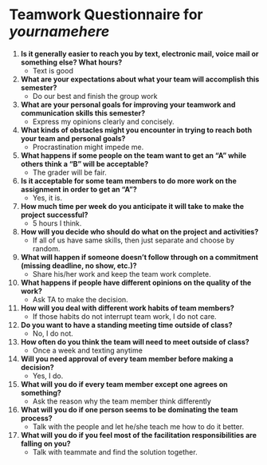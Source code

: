 # Teamwork Questionnaire for _yournamehere_

1. __Is it generally easier to reach you by text, electronic mail, voice mail or something else?  What hours?__ 
   * Text is good
1. __What are your expectations about what your team will accomplish this semester?__ 
   * Do our best and finish the group work
1. __What are your personal goals for improving your teamwork and communication skills this semester?__ 
   * Express my opinions clearly and concisely.
1. __What kinds of obstacles might you encounter in trying to reach both your team and personal goals?__ 
   * Procrastination might impede me.
1. __What happens if some people on the team want to get an “A” while others think a “B” will be acceptable?__ 
   * The grader will be fair.
1. __Is it acceptable for some team members to do more work on the assignment in order to get an “A”?__ 
   * Yes, it is.
1. __How much time per week do you anticipate it will take to make the project successful?__ 
   * 5 hours I think.
1. __How will you decide who should do what on the project and activities?__ 
   * If all of us have same skills, then just separate and choose by random.
1. __What will happen if someone doesn’t follow through on a commitment (missing deadline, no show, etc.)?__ 
   * Share his/her work and keep the team work complete.
1. __What happens if people have different opinions on the quality of the work?__ 
   * Ask TA to make the decision.
1. __How will you deal with different work habits of team members?__ 
   * If those habits do not interrupt team work, I do not care.
1. __Do you want to have a standing meeting time outside of class?__ 
   * No, I do not.
1. __How often do you think the team will need to meet outside of class?__ 
   * Once a week and texting anytime
1. __Will you need approval of every team member before making a decision?__ 
   * Yes, I do.
1. __What will you do if every team member except one agrees on something?__ 
   * Ask the reason why the team member think differently
1. __What will you do if one person seems to be dominating the team process?__ 
   * Talk with the people and let he/she teach me how to do it better.
1. __What will you do if you feel most of the facilitation responsibilities are falling on you?__ 
   * Talk with teammate and find the solution together.

